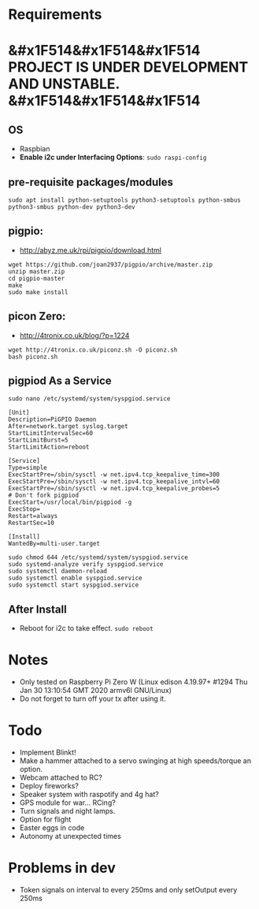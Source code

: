# Requirements

# &#x1F514&#x1F514&#x1F514 PROJECT IS UNDER DEVELOPMENT AND UNSTABLE. &#x1F514&#x1F514&#x1F514
## OS
* Raspbian
* __**Enable i2c under Interfacing Options**__: `sudo raspi-config`

## pre-requisite packages/modules
`sudo apt install python-setuptools python3-setuptools python-smbus python3-smbus python-dev python3-dev`

## pigpio:
* http://abyz.me.uk/rpi/pigpio/download.html
```
wget https://github.com/joan2937/pigpio/archive/master.zip
unzip master.zip
cd pigpio-master
make
sudo make install
```

## picon Zero:
* http://4tronix.co.uk/blog/?p=1224
```
wget http://4tronix.co.uk/piconz.sh -O piconz.sh
bash piconz.sh
```

## pigpiod As a Service
`sudo nano /etc/systemd/system/syspgiod.service`
```
[Unit]
Description=PiGPIO Daemon
After=network.target syslog.target
StartLimitIntervalSec=60
StartLimitBurst=5
StartLimitAction=reboot

[Service]
Type=simple
ExecStartPre=/sbin/sysctl -w net.ipv4.tcp_keepalive_time=300
ExecStartPre=/sbin/sysctl -w net.ipv4.tcp_keepalive_intvl=60
ExecStartPre=/sbin/sysctl -w net.ipv4.tcp_keepalive_probes=5
# Don't fork pigpiod
ExecStart=/usr/local/bin/pigpiod -g
ExecStop=
Restart=always
RestartSec=10

[Install]
WantedBy=multi-user.target
```

```
sudo chmod 644 /etc/systemd/system/syspgiod.service
sudo systemd-analyze verify syspgiod.service
sudo systemctl daemon-reload
sudo systemctl enable syspgiod.service
sudo systemctl start syspgiod.service
```

## After Install
* Reboot for i2c to take effect.
`sudo reboot`

# Notes
* Only tested on Raspberry Pi Zero W (Linux edison 4.19.97+ #1294 Thu Jan 30 13:10:54 GMT 2020 armv6l GNU/Linux)
* Do not forget to turn off your tx after using it.

# Todo
* Implement Blinkt!
* Make a hammer attached to a servo swinging at high speeds/torque an option.
* Webcam attached to RC?
* Deploy fireworks?
* Speaker system with raspotify and 4g hat?
* GPS module for war... RCing?
* Turn signals and night lamps.
* Option for flight
* Easter eggs in code
* Autonomy at unexpected times

# Problems in dev
* Token signals on interval to every 250ms and only setOutput every 250ms
